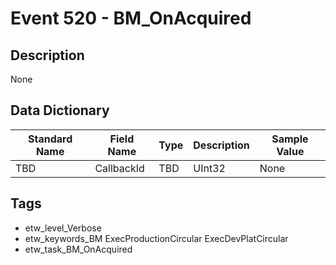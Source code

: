 # Event 520 - BM_OnAcquired

## Description
None

## Data Dictionary
|Standard Name|Field Name|Type|Description|Sample Value|
|---|---|---|---|---|
|TBD|CallbackId|TBD|UInt32|None|None|

## Tags
* etw_level_Verbose
* etw_keywords_BM ExecProductionCircular ExecDevPlatCircular
* etw_task_BM_OnAcquired